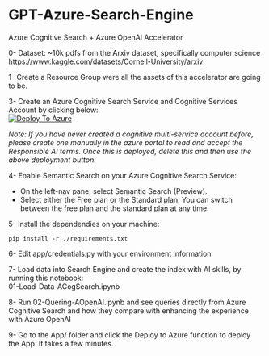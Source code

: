 # GPT-Azure-Search-Engine
Azure Cognitive Search + Azure OpenAI Accelerator

0- Dataset: ~10k pdfs from the Arxiv dataset, specifically computer science
https://www.kaggle.com/datasets/Cornell-University/arxiv

1- Create a Resource Group were all the assets of this accelerator are going to be.

3- Create an Azure Cognitive Search Service and Cognitive Services Account by clicking below: <br>
[![Deploy To Azure](https://aka.ms/deploytoazurebutton)](https://portal.azure.com/#create/Microsoft.Template/uri/https%3A%2F%2Fraw.githubusercontent.com%2Fpablomarin%2FGPT-Azure-Search-Engine%2Fmain%2Fazuredeploy.json) 

_Note: If you have never created a cognitive multi-service account before, please create one manually in the azure portal to read and accept the Responsible AI terms. Once this is deployed, delete this and then use the above deployment button._

4- Enable Semantic Search on your Azure Cognitive Search Service: 
- On the left-nav pane, select Semantic Search (Preview).
- Select either the Free plan or the Standard plan. You can switch between the free plan and the standard plan at any time.

5- Install the dependendies on your machine:

```
pip install -r ./requirements.txt
```
6- Edit app/credentials.py with your environment information

7- Load data into Search Engine and create the index with AI skills, by running this notebook:<br>
01-Load-Data-ACogSearch.ipynb

8- Run 02-Quering-AOpenAI.ipynb  and see queries directly from Azure Cognitive Search and how they compare with enhancing the experience with Azure OpenAI

9- Go to the App/ folder and click the Deploy to Azure function to deploy the App. It takes a few minutes.



